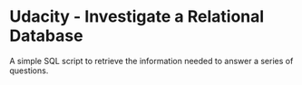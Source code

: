 # Udacity - Investigate a Relational Database

A simple SQL script to retrieve the information needed to answer a series of questions.
